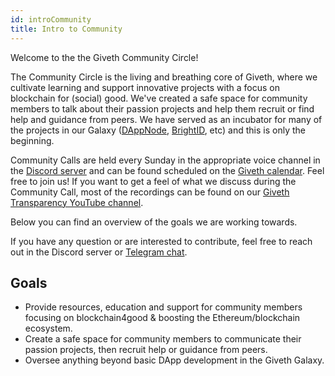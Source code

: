 ```yaml
---
id: introCommunity
title: Intro to Community
---
```


Welcome to the the Giveth Community Circle!

The Community Circle is the living and breathing core of Giveth, where we cultivate learning and support innovative projects with a focus on blockchain for (social) good. We've created a safe space for community members to talk about their passion projects and help them recruit or find help and guidance from peers. We have served as an incubator for many of the projects in our Galaxy ([DAppNode]([https://](https://dappnode.io/)), [BrightID]([https://](https://www.brightid.org/)), etc) and this is only the beginning.

Community Calls are held every Sunday in the appropriate voice channel in the [Discord server]([https://](https://discord.gg/DAFkKdkykr)) and can be found scheduled on the [Giveth calendar]([https://](https://calendar.giveth.io/)). Feel free to join us! If you want to get a feel of what we discuss during the Community Call, most of the recordings can be found on our [Giveth Transparency YouTube channel]([https://](https://www.youtube.com/channel/UCdqmP4axeI1hNmX20aZsOwg)).

Below you can find an overview of the goals we are working towards.

If you have any question or are interested to contribute, feel free to reach out in the Discord server or [Telegram chat](https://t.me/Givethio).

## Goals
* Provide resources, education and support for community members focusing on blockchain4good & boosting the Ethereum/blockchain ecosystem.
* Create a safe space for community members to communicate their passion projects, then recruit help or guidance from peers.
* Oversee anything beyond basic DApp development in the Giveth Galaxy.
